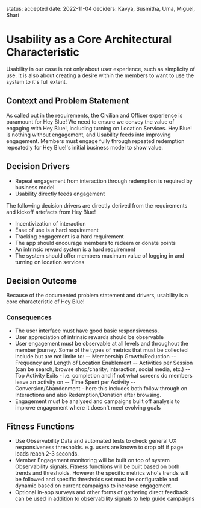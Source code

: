 status: accepted
date: 2022-11-04
deciders: Kavya, Susmitha, Uma, Miguel, Shari

# Usability as a Core Architectural Characteristic

Usability in our case is not only about user experience, such as simplicity of use. It is also about creating a desire within the members to want to use the system to it's full extent.

## Context and Problem Statement

As called out in the requirements, the Civilian and Officer experience is paramount for Hey Blue! We need to ensure we convey the value of engaging with Hey Blue!, including turning on Location Services. Hey Blue! is nothing without engagement, and Usability feeds into improving engagement. Members must engage fully through repeated redemption repeatedly for Hey Blue!'s initial business model to show value.

## Decision Drivers

- Repeat engagement from interaction through redemption is required by business model
- Usability directly feeds engagement

The following decision drivers are directly derived from the requirements and kickoff artefacts from Hey Blue!

- Incentivization of interaction
- Ease of use is a hard requirement
- Tracking engagement is a hard requirement
- The app should encourage members to redeem or donate points
- An intrinsic reward system is a hard requirement
- The system should offer members maximum value of logging in and turning on location services

## Decision Outcome

Because of the documented problem statement and drivers, usability is a core characteristic of Hey Blue!

### Consequences

- The user interface must have good basic responsiveness.
- User appreciation of intrinsic rewards should be observable
- User engagement must be observable at all levels and throughout the member journey. Some of the types of metrics that must be collected include but are not limite to:
  -- Membership Growth/Reduction
  -- Frequency and Length of Location Enablement
  -- Activities per Session (can be search, browse shop/charity, interaction, social media, etc.)
  -- Top Activity Exits - i.e. completion and if not what screens do members leave an activity on
  -- Time Spent per Activity
  -- Conversion/Abandonment - here this includes both follow through on Interactions and also Redemption/Donation after browsing.
- Engagement must be analysed and campaigns built off analysis to improve engagement where it doesn't meet evolving goals

## Fitness Functions

- Use Observability Data and automated tests to check general UX responsiveness thresholds. e.g. users are known to drop off if page loads reach 2-3 seconds.
- Member Engagement monitoring will be built on top of system Observability signals. Fitness functions will be built based on both trends and thresholds. However the specific metrics who's trends will be followed and specific thresholds set must be configurable and dynamic based on current campaigns to increase engagement.
- Optional in-app surveys and other forms of gathering direct feedback can be used in addition to observability signals to help guide campaigns
